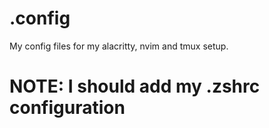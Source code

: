 # .config

My config files for my alacritty, nvim and tmux setup.

# NOTE: I should add my .zshrc configuration
